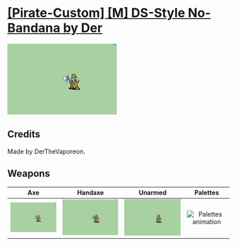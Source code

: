 # [\[Pirate-Custom\] \[M\] DS-Style No-Bandana by Der](./)

<img src="./3.%20Axe/Axe_000.png" alt="[Pirate-Custom] [M] DS-Style No-Bandana by Der standing" />

## Credits

Made by DerTheVaporeon.

## Weapons


|Axe |Handaxe |Unarmed |Palettes |
|  :---: | :---: | :---: | :---: |
| <img alt="Axe animation" src="./3.%20Axe/Axe.gif" /> | <img alt="Handaxe animation" src="./4.%20Handaxe/Handaxe.gif" /> | <img alt="Unarmed animation" src="./8.%20Unarmed/Unarmed.gif" /> | <img alt="Palettes animation" src="./Palettes/Palettes.gif" /> |

